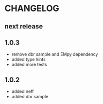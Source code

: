 
# CHANGELOG

## next release


## 1.0.3

- remove dbr sample and EMpy dependency
- added type hints
- added more tests


## 1.0.2

- added neff
- added dbr sample

